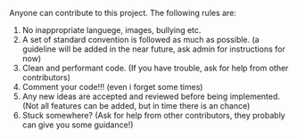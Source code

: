 Anyone can contribute to this project. The following rules are:

1) No inappropriate languege, images, bullying etc.
2) A set of standard convention is followed as much as possible. (a guideline will be added in the near future, ask admin for instructions for now)
3) Clean and performant code. (If you have trouble, ask for help from other contributors)
4) Comment your code!!! (even i forget some times)
5) Any new ideas are accepted and reviewed before being implemented. (Not all features can be added, but in time there is an chance)
6) Stuck somewhere? (Ask for help from other contributors, they probably can give you some guidance!)
